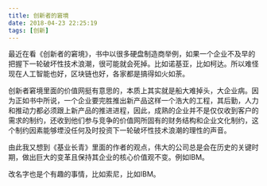 ```yaml
---
title: 创新者的窘境
date: 2018-04-23 22:25:19
tags: [创新]
---
```


最近在看《创新者的窘境》，书中以很多硬盘制造商举例，如果一个企业不及早的把握下一轮破坏性技术浪潮，很可能就会死掉。比如诺基亚，比如柯达。所以难怪现在人工智能也好，区块链也好，各家都是搞得如火如荼。

创新者窘境里面的价值网挺有意思的，本质上其实就是船大难掉头，大企业病。因为正如书中所说，一个企业要完胜推出新产品这样一个浩大的工程，其后勤，人力和推动力都必须跟上新产品的推进进程，因此，成熟的企业并不是仅仅收到客户的需求的制约，还收到他们参与竞争的价值网所固有的财务结构和企业文化制约，这个制约因素能够堙没任何及时投资下一轮破坏性技术浪潮的理性的声音。

由此我又想到《基业长青》里面的作者的观点，伟大的公司总是会在历史的关键时期，做出巨大的变革且保持其企业的核心价值观不变。例如IBM。

改名字也是个有趣的事情，比如索尼，比如IBM。
